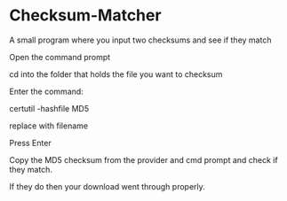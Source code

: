 # Checksum-Matcher
A small program where you input two checksums and see if they match


Open the command prompt

cd into the folder that holds the file you want to checksum

Enter the command:

certutil -hashfile <file> MD5

replace <file> with filename

Press Enter


Copy the MD5 checksum from the provider and cmd prompt and check if they match.

If they do then your download went through properly.
